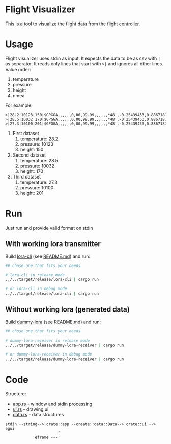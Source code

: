 # Flight Visualizer 
This is a tool to visualize the flight data from the flight controller.

# Usage

Flight visualizer uses stdin as input. It expects the data to be as csv with `|` as separator. It 
reads only lines that start with `>|` and ignores all other lines. Value order:
1. temperature
2. pressure
3. height
4. nmea

For example:
```
>|28.2|10123|150|$GPGGA,,,,,,0,00,99.99,,,,,,*48',-0.25439453,0.88671875,0.34960938,-0.011324655,-0.00039969373,0.003996937,1.1204091,0.2633056
>|28.5|10032|170|$GPGGA,,,,,,0,00,99.99,,,,,,*48',-0.25439453,0.88671875,0.34960938,-0.011324655,-0.00039969373,0.003996937,1.1204091,0.2633056
>|27.3|10100|201|$GPGGA,,,,,,0,00,99.99,,,,,,*48',-0.25439453,0.88671875,0.34960938,-0.011324655,-0.00039969373,0.003996937,1.1204091,0.2633056
```
1. First dataset 
   1. temperature: 28.2
   2. pressure: 10123
   3. height: 150
2. Second dataset
   1. temperature: 28.5
   2. pressure: 10032
   3. height: 170
3. Third dataset
   1. temperature: 27.3
   2. pressure: 10100
   3. height: 201

    
# Run
Just run and provide valid format on stdin

## With working lora transmitter
Build [lora-cli](../lora-cli) (see [README.md](../lora-cli/README.md)) and run:
```bash
## chose one that fits your needs

# lora-cli in release mode
../../target/release/lora-cli | cargo run

# or lora-cli in debug mode
../../target/release/lora-cli | cargo run
```

## Without working lora (generated data)
Build [dummy-lora](../dummy-lora-receiver) (see [README.md](../dummy-lora-receiver/README.md)) and run:
```bash
## chose one that fits your needs

# dummy-lora-receiver in release mode
../../target/release/dummy-lora-receiver | cargo run

# or dummy-lora-receiver in debug mode
../../target/release/dummy-lora-receiver | cargo run
```

# Code 
Structure:
- [app.rs](src/app.rs) - window and stdin processing
- [ui.rs](src/ui.rs) - drawing ui
- [data.rs](src/data.rs) - data structures

```
stdin --string--> crate::app --create::data::Data--> crate::ui --> egui
                       ^
             eframe ---'
```

